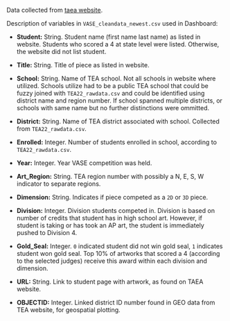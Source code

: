 Data collected from [taea website](https://www.taea.org/vase/gallery.cfm).

Description of variables in `VASE_cleandata_newest.csv` used in Dashboard:

* **Student:** String. Student name (first name last name) as listed in website. Students who scored a 4
at state level were listed. Otherwise, the website did not list student.

* **Title:** String. Title of piece as listed in website.

* **School:** String. Name of TEA school. Not all schools in website where utilized. Schools utilize
had to be a public TEA school that could be fuzzy joined with `TEA22_rawdata.csv` and could be identified
using district name and region number. If school spanned multiple districts, or schools with same name but no
further distinctions were ommitted.

* **District:** String. Name of TEA district associated with school. Collected from `TEA22_rawdata.csv`.

* **Enrolled:** Integer. Number of students enrolled in school, according to `TEA22_rawdata.csv`.

* **Year:** Integer. Year VASE competition was held.

* **Art_Region:** String. TEA region number with possibly a N, E, S, W indicator to separate regions.

* **Dimension:** String. Indicates if piece competed as a `2D` or `3D` piece.

* **Division:** Integer. Division students competed in. Division is based on number of credits that 
student has in high school art. However, if student is taking or has took an AP art, the student is immediately
pushed to Division 4. 

* **Gold_Seal:** Integer. `0` indicated student did not win gold seal, `1` indicates student won gold seal. Top
10% of artworks that scored a 4 (according to the selected judges) receive this award within each division and dimension.

* **URL:** String. Link to student page with artwork, as found on TAEA website.

* **OBJECTID:** Integer. Linked district ID number found in GEO data from TEA website, for geospatial plotting.
